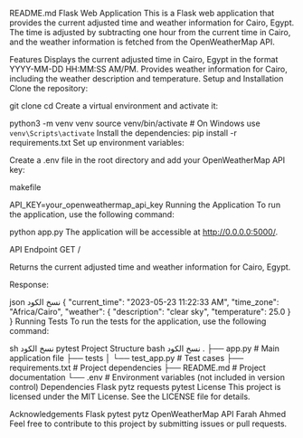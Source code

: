README.md
Flask Web Application
This is a Flask web application that provides the current adjusted time and weather information for Cairo, Egypt. The time is adjusted by subtracting one hour from the current time in Cairo, and the weather information is fetched from the OpenWeatherMap API.

Features
Displays the current adjusted time in Cairo, Egypt in the format YYYY-MM-DD HH:MM:SS AM/PM.
Provides weather information for Cairo, including the weather description and temperature.
Setup and Installation
Clone the repository:


git clone <repository-url>
cd <repository-directory>
Create a virtual environment and activate it:


python3 -m venv venv
source venv/bin/activate   # On Windows use `venv\Scripts\activate`
Install the dependencies:
pip install -r requirements.txt
Set up environment variables:

Create a .env file in the root directory and add your OpenWeatherMap API key:

makefile

API_KEY=your_openweathermap_api_key
Running the Application
To run the application, use the following command:


python app.py
The application will be accessible at http://0.0.0.0:5000/.

API Endpoint
GET /

Returns the current adjusted time and weather information for Cairo, Egypt.

Response:

json
نسخ الكود
{
  "current_time": "2023-05-23 11:22:33 AM",
  "time_zone": "Africa/Cairo",
  "weather": {
    "description": "clear sky",
    "temperature": 25.0
  }
}
Running Tests
To run the tests for the application, use the following command:

sh
نسخ الكود
pytest
Project Structure
bash
نسخ الكود
.
├── app.py                  # Main application file
├── tests
│   └── test_app.py         # Test cases
├── requirements.txt        # Project dependencies
├── README.md               # Project documentation
└── .env                    # Environment variables (not included in version control)
Dependencies
Flask
pytz
requests
pytest
License
This project is licensed under the MIT License. See the LICENSE file for details.

Acknowledgements
Flask
pytest
pytz
OpenWeatherMap API
Farah Ahmed
Feel free to contribute to this project by submitting issues or pull requests.
